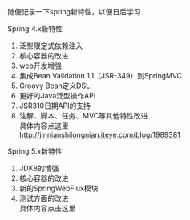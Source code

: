随便记录一下spring新特性，以便日后学习

Spring 4.x新特性

1. 泛型限定式依赖注入   
2. 核心容器的改进   
3. web开发增强   
4. 集成Bean Validation 1.1（JSR-349）到SpringMVC   
5. Groovy Bean定义DSL   
6. 更好的Java泛型操作API   
7. JSR310日期API的支持   
8. 注解、脚本、任务、MVC等其他特性改进   
具体内容点这里   
http://jinnianshilongnian.iteye.com/blog/1989381   

Spring 5.x新特性   
1. JDK8的增强   
2. 核心容器的改进   
3. 新的SpringWebFlux模块   
4. 测试方面的改进   
具体内容点击这里   
